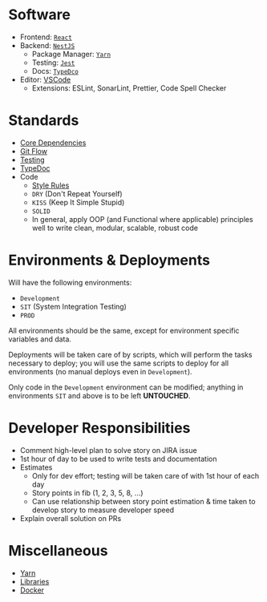 # Software

- Frontend: [`React`](https://react.dev/)
- Backend: [`NestJS`](https://nestjs.com/)
  - Package Manager: [`Yarn`](https://yarnpkg.com/)
  - Testing: [`Jest`](https://jestjs.io/)
  - Docs: [`TypeDco`](https://typedoc.org/)
- Editor: [VSCode](https://code.visualstudio.com/)
  - Extensions: ESLint, SonarLint, Prettier, Code Spell Checker

# Standards

- [Core Dependencies](./docs/dependencies/dependencies.md)
- [Git Flow](./docs/git/git_flow.md)
- [Testing](./docs/test/test.md)
- [TypeDoc](./docs/type_doc/type_doc.md)
- Code
  - [Style Rules](./docs/code_style/code_style.md)
  - `DRY` (Don't Repeat Yourself)
  - `KISS` (Keep It Simple Stupid)
  - `SOLID`
  - In general, apply OOP (and Functional where applicable) principles well to write clean, modular, scalable, robust code

# Environments & Deployments

Will have the following environments:

- `Development`
- `SIT` (System Integration Testing)
- `PROD`

All environments should be the same, except for environment specific variables and data.

Deployments will be taken care of by scripts, which will perform the tasks necessary to deploy; you will use the same scripts to deploy for all environments (no manual deploys even in `Development`).

Only code in the `Development` environment can be modified; anything in environments `SIT` and above is to be left **UNTOUCHED**.

# Developer Responsibilities

- Comment high-level plan to solve story on JIRA issue
- 1st hour of day to be used to write tests and documentation
- Estimates
  - Only for dev effort; testing will be taken care of with 1st hour of each day
  - Story points in fib (1, 2, 3, 5, 8, ...)
  - Can use relationship between story point estimation & time taken to develop story to measure developer speed
- Explain overall solution on PRs

# Miscellaneous

- [Yarn](./docs/yarn/yarn.md)
- [Libraries](./docs/libs/libs.md)
- [Docker](./docs/docker/docker.md)
